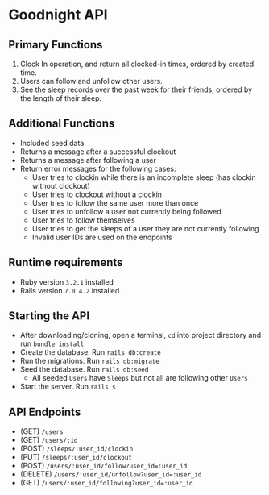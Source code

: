 # Goodnight API

## Primary Functions
1. Clock In operation, and return all clocked-in times, ordered by created time.
2. Users can follow and unfollow other users.
3. See the sleep records over the past week for their friends, ordered by the length of their sleep.

## Additional Functions
* Included seed data
* Returns a message after a successful clockout
* Returns a message after following a user
* Return error messages for the following cases:
  * User tries to clockin while there is an incomplete sleep (has clockin without clockout)
  * User tries to clockout without a clockin
  * User tries to follow the same user more than once
  * User tries to unfollow a user not currently being followed
  * User tries to follow themselves
  * User tries to get the sleeps of a user they are not currently following
  * Invalid user IDs are used on the endpoints

## Runtime requirements
* Ruby version `3.2.1` installed
* Rails version `7.0.4.2` installed

## Starting the API
* After downloading/cloning, open a terminal, `cd` into project directory and run `bundle install`
* Create the database. Run `rails db:create`
* Run the migrations. Run `rails db:migrate`
* Seed the database. Run `rails db:seed`
  * All seeded `Users` have `Sleeps` but not all are following other `Users`
* Start the server. Run `rails s`

## API Endpoints
* (GET) `/users`
* (GET) `/users/:id`
* (POST) `/sleeps/:user_id/clockin`
* (PUT) `/sleeps/:user_id/clockout`
* (POST) `/users/:user_id/follow?user_id=:user_id`
* (DELETE) `/users/:user_id/unfollow?user_id=:user_id`
* (GET) `/users/:user_id/following?user_id=:user_id`
